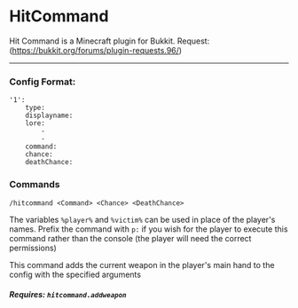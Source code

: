# HitCommand
Hit Command is a Minecraft plugin for Bukkit.
Request: (https://bukkit.org/forums/plugin-requests.96/)
***

### Config Format:
```
'1':
    type:
    displayname:
    lore:
        -
        -
    command:
    chance:
    deathChance:

```

### Commands
`/hitcommand <Command> <Chance> <DeathChance>`

The variables `%player%` and `%victim%` can be used in place of the player's names. Prefix the command with `p:` if you wish for the player to execute this command rather than the console (the player will need the correct permissions)

This command adds the current weapon in the player's main hand to the config with the specified arguments
##### Requires: `hitcommand.addweapon`
